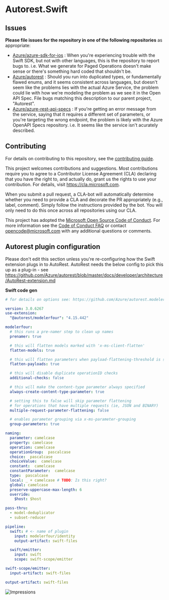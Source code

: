 # Autorest.Swift

## Issues
**Please file issues for the repository in one of the following repositories** as appropriate:

  - [Azure/azure-sdk-for-ios](https://github.com/Azure/azure-sdk-for-ios/issues) : When you're experiencing trouble with the Swift SDK, but not with other languages, this is the repository to report bugs to. i.e. What we generate for Paged Operations doesn't make sense or there's something hard coded that shouldn't be.
  - [Azure/autorest](https://github.com/Azure/autorest) : Should you run into duplicated types, or fundamentally flawed enums, and it seems consistent across languages, but doesn't seem like the problems lies with the actual Azure Service, the problem could lie with how we're modeling the problem as we see it in the Open API Spec. File bugs matching this description to our parent project, "Autorest".
  - [Azure/azure-rest-api-specs](https://github.com/Azure/azure-rest-api-specs) : If you're getting an error message from the service, saying that it requires a different set of parameters, or you're targeting the wrong endpoint, the problem is likely with the Azure OpenAPI Specs repository. i.e. It seems like the service isn't acurately described.

## Contributing

For details on contributing to this repository, see the [contributing guide](CONTRIBUTING.md).

This project welcomes contributions and suggestions. Most contributions require you to agree to a Contributor License Agreement (CLA) declaring that you have the right to, and actually do, grant us the rights to use your contribution. For details, visit
https://cla.microsoft.com.

When you submit a pull request, a CLA-bot will automatically determine whether you need to provide a CLA and decorate the PR appropriately (e.g., label, comment). Simply follow the instructions provided by the bot. You will only need to do this once across all repositories using our CLA.

This project has adopted the [Microsoft Open Source Code of Conduct](https://opensource.microsoft.com/codeofconduct/). For more information see the [Code of Conduct FAQ](https://opensource.microsoft.com/codeofconduct/faq/) or contact [opencode@microsoft.com](mailto:opencode@microsoft.com) with any additional questions or comments.

## Autorest plugin configuration

Please don't edit this section unless you're re-configuring how the Swift extension plugs in to AutoRest. AutoRest needs the below config to pick this up as a plug-in - see https://github.com/Azure/autorest/blob/master/docs/developer/architecture/AutoRest-extension.md

**Swift code gen**

``` yaml
# for details on options see: https://github.com/Azure/autorest.modelerfour/blame/master/modelerfour/readme.md

version: 3.0.6267
use-extension:
  "@autorest/modelerfour": "4.15.442"

modelerfour:
  # this runs a pre-namer step to clean up names
  prenamer: true

  # this will flatten models marked with 'x-ms-client-flatten'
  flatten-models: true

  # this will flatten parameters when payload-flattening-threshold is specified (or marked in the input spec)
  flatten-payloads: true

  # this will disable duplicate operationID checks
  additional-checks: false

  # this will make the content-type parameter always specified
  always-create-content-type-parameter: true

  # setting this to false will skip parameter flattening 
  # for operations that have multiple requests (ie, JSON and BINARY)
  multiple-request-parameter-flattening: false

  # enables parameter grouping via x-ms-parameter-grouping
  group-parameters: true

naming:
  parameter: camelcase
  property: camelcase
  operation: camelcase
  operationGroup:  pascalcase
  choice:  pascalcase
  choiceValue:  camelcase
  constant:  camelcase
  constantParameter:  camelcase
  type:  pascalcase
  local: _ + camelcase # TODO: Is this right?
  global: camelcase
  preserve-uppercase-max-length: 6
  override:
    $host: $host

pass-thru:
  - model-deduplicator
  - subset-reducer

pipeline:
  swift: # <- name of plugin 
    input: modelerfour/identity
    output-artifact: swift-files

  swift/emitter:
    input: swift
    scope: swift-scope/emitter

swift-scope/emitter:
  input-artifact: swift-files

output-artifact: swift-files
```

![Impressions](https://azure-sdk-impressions.azurewebsites.net/api/impressions/azure-sdk-for-ios%2FREADME.png)
